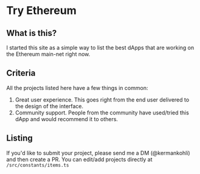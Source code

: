 # Try Ethereum

## What is this?

I started this site as a simple way to list the best dApps that are working on the Ethereum main-net right now.

## Criteria

All the projects listed here have a few things in common:

1. Great user experience. This goes right from the end user delivered to the design of the interface.
2. Community support. People from the community have used/tried this dApp and would recommend it to others.

## Listing 

If you'd like to submit your project, please send me a DM (@kermankohli) and then create a PR. You can edit/add projects directly at `/src/constants/items.ts`
